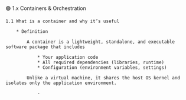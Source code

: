 🟢 1.x Containers & Orchestration

    1.1 What is a container and why it’s useful

        * Definition

            A container is a lightweight, standalone, and executable software package that includes

                * Your application code 
                * All required dependencies (libraries, runtime)
                * Configuration (environment variables, settings)

            Unlike a virtual machine, it shares the host OS kernel and isolates only the application environment.

                -